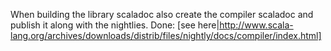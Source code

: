 When building the library scaladoc also create the compiler scaladoc and publish it along with the nightlies.
Done: [see here|http://www.scala-lang.org/archives/downloads/distrib/files/nightly/docs/compiler/index.html]
